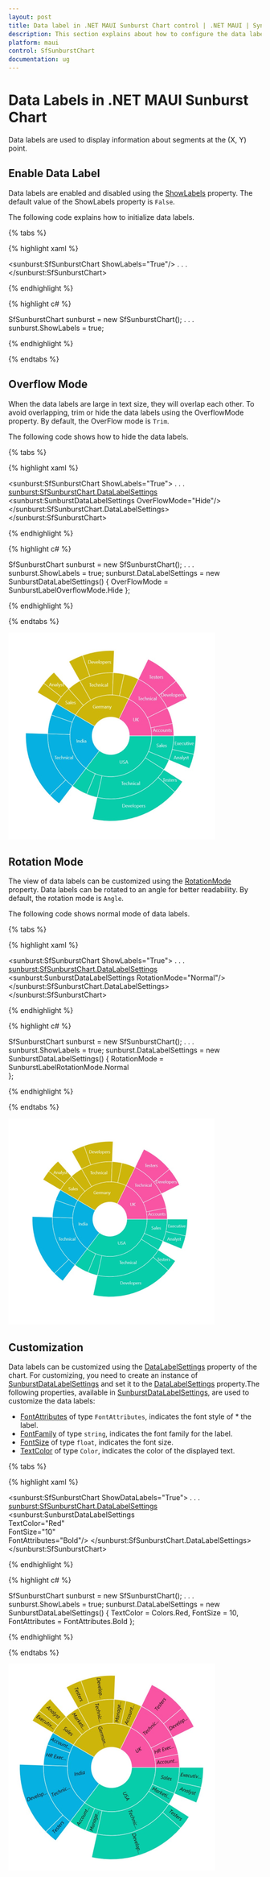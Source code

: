 ```yaml
---
layout: post
title: Data label in .NET MAUI Sunburst Chart control | .NET MAUI | Syncfusion
description: This section explains about how to configure the data labels and its features in .NET MAUI Sunburst Chart.
platform: maui
control: SfSunburstChart
documentation: ug
---
```


# Data Labels in .NET MAUI Sunburst Chart
Data labels are used to display information about segments at the (X, Y) point.

## Enable Data Label 
Data labels are enabled and disabled using the [ShowLabels]() property. The default value of the ShowLabels property is `False`.

The following code explains how to initialize data labels.

{% tabs %}

{% highlight xaml %}

<sunburst:SfSunburstChart ShowLabels="True"/>
    . . .
</sunburst:SfSunburstChart>

{% endhighlight %}

{% highlight c# %}

SfSunburstChart sunburst = new SfSunburstChart();
    . . .
sunburst.ShowLabels = true;

{% endhighlight %}

{% endtabs %} 

## Overflow Mode

When the data labels are large in text size, they will overlap each other. To avoid overlapping, trim or hide the data labels using the OverflowMode property. By default, the OverFlow mode is `Trim`.

The following code shows how to hide the data labels.

{% tabs %}

{% highlight xaml %}

<sunburst:SfSunburstChart ShowLabels="True">
    . . .
    <sunburst:SfSunburstChart.DataLabelSettings>
        <sunburst:SunburstDataLabelSettings OverFlowMode="Hide"/>
    </sunburst:SfSunburstChart.DataLabelSettings>
</sunburst:SfSunburstChart>

{% endhighlight %}

{% highlight c# %}

SfSunburstChart sunburst = new SfSunburstChart();
. . .
sunburst.ShowLabels = true;
sunburst.DataLabelSettings = new SunburstDataLabelSettings()
{
    OverFlowMode = SunburstLabelOverflowMode.Hide
};

{% endhighlight %}

{% endtabs %} 

![Overflow mode as hide in MAUI Sunburst Chart.](Data_label_images/maui_overflow_mode_hide.png)

## Rotation Mode

The view of data labels can be customized using the [RotationMode]() property. Data labels can be rotated to an angle for better readability. By default, the rotation mode is `Angle`.

The following code shows normal mode of data labels.

{% tabs %}

{% highlight xaml %}

<sunburst:SfSunburstChart ShowLabels="True">
    . . .
    <sunburst:SfSunburstChart.DataLabelSettings>
        <sunburst:SunburstDataLabelSettings RotationMode="Normal"/>
    </sunburst:SfSunburstChart.DataLabelSettings>
</sunburst:SfSunburstChart>

{% endhighlight %}

{% highlight c# %}

SfSunburstChart sunburst = new SfSunburstChart();
. . .
sunburst.ShowLabels = true;
sunburst.DataLabelSettings = new SunburstDataLabelSettings()
{
    RotationMode = SunburstLabelRotationMode.Normal     
};

{% endhighlight %}

{% endtabs %} 

![Rotation mode as normal in MAUI Sunburst Chart.](Data_label_images/maui_rotation_mode_normal.png)

## Customization

 Data labels can be customized using the [DataLabelSettings]() property of the chart. For customizing, you need to create an instance of [SunburstDataLabelSettings]() and set it to the [DataLabelSettings]() property.The following properties, available in [SunburstDataLabelSettings](), are used to customize the data labels: 

* [FontAttributes]() of type `FontAttributes`, indicates the font style of * the label.
* [FontFamily]() of type `string`, indicates the font family for the label.
* [FontSize]() of type `float`, indicates the font size.
* [TextColor]() of type `Color`, indicates the color of the displayed text.

{% tabs %}

{% highlight xaml %}

<sunburst:SfSunburstChart ShowDataLabels="True">
    . . .
    <sunburst:SfSunburstChart.DataLabelSettings>
        <sunburst:SunburstDataLabelSettings     
            TextColor="Red"   
            FontSize="10"    
            FontAttributes="Bold"/>
    </sunburst:SfSunburstChart.DataLabelSettings>
</sunburst:SfSunburstChart>

{% endhighlight %}

{% highlight c# %}

SfSunburstChart sunburst = new SfSunburstChart();
. . .
sunburst.ShowLabels = true;
sunburst.DataLabelSettings = new SunburstDataLabelSettings()
{
    TextColor = Colors.Red,
    FontSize = 10,
    FontAttributes = FontAttributes.Bold
};

{% endhighlight %}

{% endtabs %} 

![Data label customization in MAUI Sunburst Chart.](Data_label_images/maui_customization_output.png)
